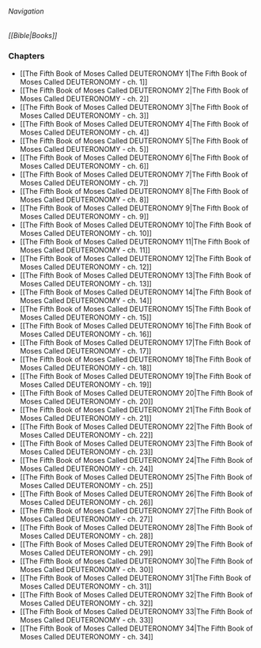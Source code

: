 ###### Navigation
*[[Bible|Books]]*

### Chapters
- [[The Fifth Book of Moses Called DEUTERONOMY 1|The Fifth Book of Moses Called DEUTERONOMY - ch. 1]]
- [[The Fifth Book of Moses Called DEUTERONOMY 2|The Fifth Book of Moses Called DEUTERONOMY - ch. 2]]
- [[The Fifth Book of Moses Called DEUTERONOMY 3|The Fifth Book of Moses Called DEUTERONOMY - ch. 3]]
- [[The Fifth Book of Moses Called DEUTERONOMY 4|The Fifth Book of Moses Called DEUTERONOMY - ch. 4]]
- [[The Fifth Book of Moses Called DEUTERONOMY 5|The Fifth Book of Moses Called DEUTERONOMY - ch. 5]]
- [[The Fifth Book of Moses Called DEUTERONOMY 6|The Fifth Book of Moses Called DEUTERONOMY - ch. 6]]
- [[The Fifth Book of Moses Called DEUTERONOMY 7|The Fifth Book of Moses Called DEUTERONOMY - ch. 7]]
- [[The Fifth Book of Moses Called DEUTERONOMY 8|The Fifth Book of Moses Called DEUTERONOMY - ch. 8]]
- [[The Fifth Book of Moses Called DEUTERONOMY 9|The Fifth Book of Moses Called DEUTERONOMY - ch. 9]]
- [[The Fifth Book of Moses Called DEUTERONOMY 10|The Fifth Book of Moses Called DEUTERONOMY - ch. 10]]
- [[The Fifth Book of Moses Called DEUTERONOMY 11|The Fifth Book of Moses Called DEUTERONOMY - ch. 11]]
- [[The Fifth Book of Moses Called DEUTERONOMY 12|The Fifth Book of Moses Called DEUTERONOMY - ch. 12]]
- [[The Fifth Book of Moses Called DEUTERONOMY 13|The Fifth Book of Moses Called DEUTERONOMY - ch. 13]]
- [[The Fifth Book of Moses Called DEUTERONOMY 14|The Fifth Book of Moses Called DEUTERONOMY - ch. 14]]
- [[The Fifth Book of Moses Called DEUTERONOMY 15|The Fifth Book of Moses Called DEUTERONOMY - ch. 15]]
- [[The Fifth Book of Moses Called DEUTERONOMY 16|The Fifth Book of Moses Called DEUTERONOMY - ch. 16]]
- [[The Fifth Book of Moses Called DEUTERONOMY 17|The Fifth Book of Moses Called DEUTERONOMY - ch. 17]]
- [[The Fifth Book of Moses Called DEUTERONOMY 18|The Fifth Book of Moses Called DEUTERONOMY - ch. 18]]
- [[The Fifth Book of Moses Called DEUTERONOMY 19|The Fifth Book of Moses Called DEUTERONOMY - ch. 19]]
- [[The Fifth Book of Moses Called DEUTERONOMY 20|The Fifth Book of Moses Called DEUTERONOMY - ch. 20]]
- [[The Fifth Book of Moses Called DEUTERONOMY 21|The Fifth Book of Moses Called DEUTERONOMY - ch. 21]]
- [[The Fifth Book of Moses Called DEUTERONOMY 22|The Fifth Book of Moses Called DEUTERONOMY - ch. 22]]
- [[The Fifth Book of Moses Called DEUTERONOMY 23|The Fifth Book of Moses Called DEUTERONOMY - ch. 23]]
- [[The Fifth Book of Moses Called DEUTERONOMY 24|The Fifth Book of Moses Called DEUTERONOMY - ch. 24]]
- [[The Fifth Book of Moses Called DEUTERONOMY 25|The Fifth Book of Moses Called DEUTERONOMY - ch. 25]]
- [[The Fifth Book of Moses Called DEUTERONOMY 26|The Fifth Book of Moses Called DEUTERONOMY - ch. 26]]
- [[The Fifth Book of Moses Called DEUTERONOMY 27|The Fifth Book of Moses Called DEUTERONOMY - ch. 27]]
- [[The Fifth Book of Moses Called DEUTERONOMY 28|The Fifth Book of Moses Called DEUTERONOMY - ch. 28]]
- [[The Fifth Book of Moses Called DEUTERONOMY 29|The Fifth Book of Moses Called DEUTERONOMY - ch. 29]]
- [[The Fifth Book of Moses Called DEUTERONOMY 30|The Fifth Book of Moses Called DEUTERONOMY - ch. 30]]
- [[The Fifth Book of Moses Called DEUTERONOMY 31|The Fifth Book of Moses Called DEUTERONOMY - ch. 31]]
- [[The Fifth Book of Moses Called DEUTERONOMY 32|The Fifth Book of Moses Called DEUTERONOMY - ch. 32]]
- [[The Fifth Book of Moses Called DEUTERONOMY 33|The Fifth Book of Moses Called DEUTERONOMY - ch. 33]]
- [[The Fifth Book of Moses Called DEUTERONOMY 34|The Fifth Book of Moses Called DEUTERONOMY - ch. 34]]
